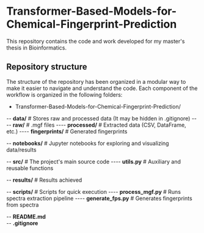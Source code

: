 # Transformer-Based-Models-for-Chemical-Fingerprint-Prediction

This repository contains the code and work developed for my master's thesis in Bioinformatics. 

## Repository structure
The structure of the repository has been organized in a modular way to make it easier to navigate and understand the code. Each component of the workflow is organized in the following folders:

- Transformer-Based-Models-for-Chemical-Fingerprint-Prediction/

-- **data/**                # Stores raw and processed data (It may be hidden in .gitignore)
---- **raw/**               # .mgf files
---- **processed/**         # Extracted data (CSV, DataFrame, etc.)
---- **fingerprints/**      # Generated fingerprints

-- **notebooks/**           # Jupyter notebooks for exploring and visualizing data/results

-- **src/**                 # The project's main source code
---- **utils.py**           # Auxiliary and reusable functions

-- **results/**             # Results achieved

-- **scripts/**             # Scripts for quick execution
---- **process_mgf.py**   # Runs spectra extraction pipeline
---- **generate_fps.py**  # Generates fingerprints from spectra

-- **README.md**            
-- **.gitignore**           
